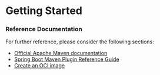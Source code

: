 # Getting Started

### Reference Documentation
For further reference, please consider the following sections:

* [Official Apache Maven documentation](https://maven.apache.org/guides/index.html)
* [Spring Boot Maven Plugin Reference Guide](https://docs.spring.io/spring-boot/docs/3.0.10-SNAPSHOT/maven-plugin/reference/html/)
* [Create an OCI image](https://docs.spring.io/spring-boot/docs/3.0.10-SNAPSHOT/maven-plugin/reference/html/#build-image)


